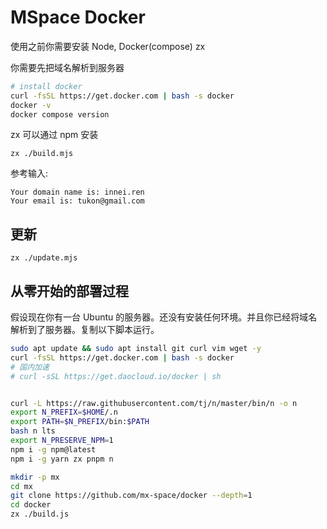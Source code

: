 # MSpace Docker

使用之前你需要安装 Node, Docker(compose) zx

你需要先把域名解析到服务器

```bash
# install docker
curl -fsSL https://get.docker.com | bash -s docker
docker -v
docker compose version
```

zx 可以通过 npm 安装

```
zx ./build.mjs
```

参考输入:

```
Your domain name is: innei.ren
Your email is: tukon@gmail.com
```

## 更新

```
zx ./update.mjs
```

## 从零开始的部署过程

假设现在你有一台 Ubuntu 的服务器。还没有安装任何环境。并且你已经将域名解析到了服务器。复制以下脚本运行。

```bash
sudo apt update && sudo apt install git curl vim wget -y
curl -fsSL https://get.docker.com | bash -s docker
# 国内加速
# curl -sSL https://get.daocloud.io/docker | sh


curl -L https://raw.githubusercontent.com/tj/n/master/bin/n -o n
export N_PREFIX=$HOME/.n
export PATH=$N_PREFIX/bin:$PATH
bash n lts
export N_PRESERVE_NPM=1
npm i -g npm@latest
npm i -g yarn zx pnpm n

mkdir -p mx
cd mx
git clone https://github.com/mx-space/docker --depth=1
cd docker
zx ./build.js
```
